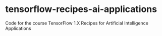 # tensorflow-recipes-ai-applications
Code for the course TensorFlow 1.X Recipes for Artificial Intelligence Applications
